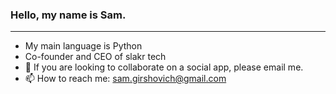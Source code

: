 ### Hello, my name is Sam.

<!--
**samg11/samg11** is a ✨ _special_ ✨ repository because its `README.md` (this file) appears on your GitHub profile.
-->
---

- My main language is Python
- Co-founder and CEO of slakr tech
- 👯 If you are looking to collaborate on a social app, please email me.
- 📫 How to reach me: sam.girshovich@gmail.com
